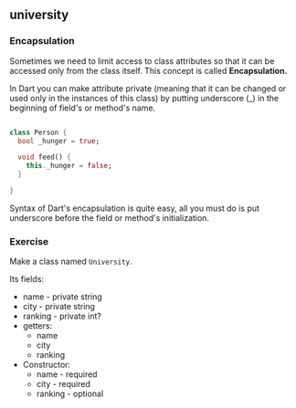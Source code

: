## university

### Encapsulation

Sometimes we need to limit access to class attributes so that it can be accessed only from the class itself. This concept is called **Encapsulation.**

In Dart you can make attribute private (meaning that it can be changed or used only in the instances of this class) by putting underscore (_) in the beginning of field's or method's name.


```dart

class Person {
  bool _hunger = true;

  void feed() {
    this._hunger = false;
  }

}
```


Syntax of Dart's encapsulation is quite easy, all you must do is put underscore before the field or method's initialization.

### **Exercise**

Make a class named `University`.

Its fields:

- name - private string
- city - private string
- ranking - private int?
- getters:
  - name
  - city
  - ranking
- Constructor:
  - name - required
  - city - required
  - ranking - optional
